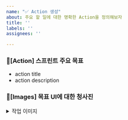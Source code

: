 ```yaml
---
name: "✅ Action 생성"
about: 주요 할 일에 대한 명확한 Action을 정의해보자
title: ''
labels: ''
assignees: ''

---
```


### 🎯[Action] 스프린트 주요 목표

- action title
- action description

### 🎯[Images] 목표 UI에 대한 청사진 

<details>
<summary>작업 이미지</summary>
</details>
